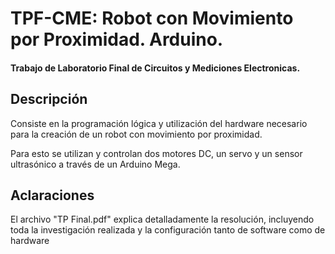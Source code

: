 # TPF-CME: Robot con Movimiento por Proximidad. Arduino.
<h4> Trabajo de Laboratorio Final de Circuitos y Mediciones Electronicas. </h4>

## Descripción
<p> Consiste en la programación lógica y utilización del hardware necesario para la creación de un robot con movimiento por proximidad. </p>
<p> Para esto se utilizan y controlan dos motores DC, un servo y un sensor ultrasónico a través de un Arduino Mega. </p>

## Aclaraciones
<p> El archivo "TP Final.pdf" explica detalladamente la resolución, incluyendo toda la investigación realizada y la configuración tanto de software como de hardware </p>
